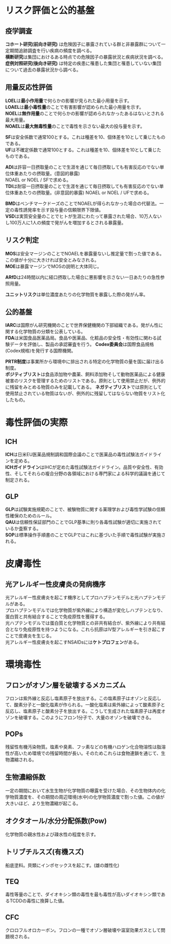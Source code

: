 # リスク評価と公的基盤
## 疫学調査
**コホート研究(前向き研究)** は危険因子に暴露されている群と非暴露群について一定期間追跡調査を行い疾病の頻度を調べる。  
**横断研究**は集団におけるある時点での危険因子の暴露状況と疾病状況を調べる。  
**症例対照研究(後向き研究)** は特定の疾患に罹患した集団と罹患していない集団について過去の暴露状況から調べる。

## 用量反応性評価
**LOEL**は**最小作用量**で何らかの影響が見られた最小用量を示す。    
**LOAEL**は**最小毒性量**のことで有害影響が認められた最小用量を示す。    
**NOEL**は**無作用量**のことで何らかの影響が認められなかったあるはないとされる最大用量。   
**NOAEL**は**最大無毒性量**のことで毒性を示さない最大の投与量を示す。   

**SF**は安全係数で通常100とする。これは種差を10、個体差を10として乗じたものである。   
**UF**は不確定係数で通常100とする。これは種差を10、個体差を10として乗じたものである。   

**ADI**は許容一日摂取量のことで生涯を通じて毎日摂取しても有害反応のでない単位体重あたりの摂取量。(意図的暴露)   
NOAEL or NOEL / SFで求める。   
**TDI**は耐容一日摂取量のことで生涯を通じて毎日摂取しても有害反応のでない単位体重あたりの摂取量。(非意図的暴露) NOAEL or NOEL / UFで求める。  

**BMD**はベンチマークドーズのことでNOAELが得られなかった場合の代替法。一定の毒性誘発率を示す投与量の信頼限界下限値。   
**VSD**は実質安全量のことでヒトが生涯にわたって暴露された場合、10万人ないし100万人に1人の頻度で発がんを増加するとされる暴露量。

## リスク判定
**MOS**は安全マージンのことでNOAELを暴露量ないし推定量で割った値である。この値が十分に大きければ安全とみなされる。   
**MOE**は暴露マージンでMOSの説明と大体同じ。   

**ARfD**は24時間以内に経口摂取した場合に悪影響を示さない一日あたりの急性参照用量。

**ユニットリスク**は単位濃度あたりの化学物質を暴露した際の発がん率。

## 公的基盤
**IARC**は国際がん研究機関のことで世界保健機関の下部組織である。発がん性に関する化学物質の分類を公表している。   
**FDA**は米国食品医薬品局。食品や医薬品、化粧品の安全性・有効性に関わる試験データを評価し、製品の承認審査を行う。
**Codex委員会**は国際食品規格(Codex規格)を発行する国際機関。   

**PRTR制度**は事業所から環境中に排出される特定の化学物質の量を国に届け出る制度。   
**ポジティブリスト**は食品添加物や農薬、飼料添加物そして動物医薬品による健康被害のリスクを管理するためのリストである。原則として使用禁止だが、例外的に残留をみとめる物質のみを記載してある。
**ネガティブリスト**では原則として使用禁止されている物質はないが、例外的に残留してはならない物質をリスト化したもの。

# 毒性評価の実際
## ICH
**ICH**は日米EU医薬品規制調和国際会議のことで医薬品の毒性試験法ガイドラインを定める。   
**ICHガイドライン**はIHCが定めた毒性試験法ガイドライン。品質や安全性、有効性、そしてそれらの複合分野の各領域における専門家による科学的議論を通じて制定される。

## GLP
**GLP**は試験実施規範のことで、被験物質に関する薬理学および毒性学試験の信頼性確保のためのルール。   
**QAU**は信頼性保証部門のことでGLP基準に則り各毒性試験が適切に実施されているか査察する。   
**SOP**は標準操作手順書のことでGLPではこれに基づいた手順で毒性試験が実施される。

# 皮膚毒性
## 光アレルギー性皮膚炎の発病機序
光アレルギー性皮膚炎を起こす機序としてプロハプテンモデルと光ハプテンモデルがある。   
プロハプテンモデルでは化学物質が紫外線により構造が変化しハプテンとなり、蛋白質と共有結合することで免疫原性を獲得する。   
光ハプテンモデルでは蛋白質と化学物質との非共有結合が、紫外線により共有結合となり免疫原性を持つようになる。これら抗原はIV型アレルギーを引き起こすことで皮膚炎を生じる。   
光アレルギー性皮膚炎を起こすNSAIDsには**ケトプロフェン**がある。

# 環境毒性
## フロンがオゾン層を破壊するメカニズム
フロンは紫外線と反応し塩素原子を放出する。この塩素原子はオゾンと反応して、酸素分子と一酸化塩素が作られる。一酸化塩素は紫外線によって酸素原子と反応し、塩素原子と酸素分子を放出する。こうして生成された塩素原子は再度オゾンを破壊する。このようにフロン1分子で、大量のオゾンを破壊できる。

## POPs
残留性有機汚染物質。塩素や臭素、フッ素などの有機ハロゲン化合物溶性は脂溶性が高いため環境での残留時間が長い。そのためこれらは食物連鎖を通じて、生物濃縮される。

## 生物濃縮係数
一定の期間において水生生物が化学物質の曝露を受けた場合、その生物体内の化学物質濃度を、その期間の周辺環境(水中)の化学物質濃度で割った値。この値が大きいほど、より生物濃縮が起こる。

## オクタオール/水分分配係数(Pow)
化学物質の親水性および疎水性の程度を示す。

## トリブチルスズ(有機スズ)
船底塗料。貝類にインポセックスを起こす。(雄の雌性化)

## TEQ
毒性等量のことで、ダイオキシン類の毒性を最も毒性が高いダイオキシン類であるTCDDの毒性に換算した値。

## CFC
クロロフルオロカーボン。フロンの一種でオゾン層破壊や温室効果ガスとして問題視される。
